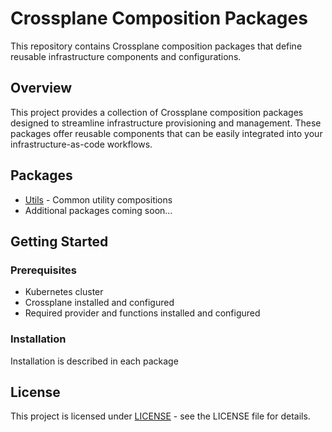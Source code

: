 # Crossplane Composition Packages

This repository contains Crossplane composition packages that define reusable infrastructure components and configurations.

## Overview

This project provides a collection of Crossplane composition packages designed to streamline infrastructure provisioning and management. These packages offer reusable components that can be easily integrated into your infrastructure-as-code workflows.

## Packages

- [Utils](packages/utils/README.md) - Common utility compositions
- Additional packages coming soon...

## Getting Started

### Prerequisites

- Kubernetes cluster
- Crossplane installed and configured
- Required provider and functions installed and configured

### Installation

Installation is described in each package

## License

This project is licensed under [LICENSE](LICENSE.md) - see the LICENSE file for details.
